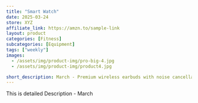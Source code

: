 ```yaml
---
title: "Smart Watch"
date: 2025-03-24
store: XYZ
affiliate_link: https://amzn.to/sample-link
layout: product
categories: [Fitness]
subcategories: [Equipment]
tags: ["weekly"]
images:
  - /assets/img/product-img/pro-big-4.jpg
  - /assets/img/product-img/product4.jpg

short_description: March - Premium wireless earbuds with noise cancellation and long battery life.
---
```


This is detailed Description - March
